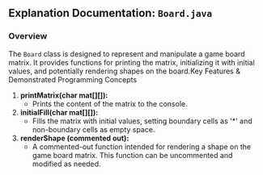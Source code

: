 ## Explanation Documentation: `Board.java`

### Overview

The `Board` class is designed to represent and manipulate a game board matrix. It provides functions for printing the matrix, initializing it with initial values, and potentially rendering shapes on the board.Key Features & Demonstrated Programming Concepts


1. **printMatrix(char mat[][]):**
   * Prints the content of the matrix to the console.
2. **initialFill(char mat[][]):**
   * Fills the matrix with initial values, setting boundary cells as '*' and non-boundary cells as empty space.
3. **renderShape (commented out):**
   * A commented-out function intended for rendering a shape on the game board matrix. This function can be uncommented and modified as needed.
